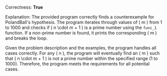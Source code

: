 Correctness: **True**

Explanation: The provided program correctly finds a counterexample for PolandBall's hypothesis. The program iterates through values of \( m \) from 1 to 1000 and checks if \( n \cdot m + 1 \) is a prime number using the `func_1` function. If a non-prime number is found, it prints the corresponding \( m \) and breaks the loop.

Given the problem description and the examples, the program handles all cases correctly. For any \( n \), the program will eventually find an \( m \) such that \( n \cdot m + 1 \) is not a prime number within the specified range (1 to 1000). Therefore, the program meets the requirements for all potential cases.